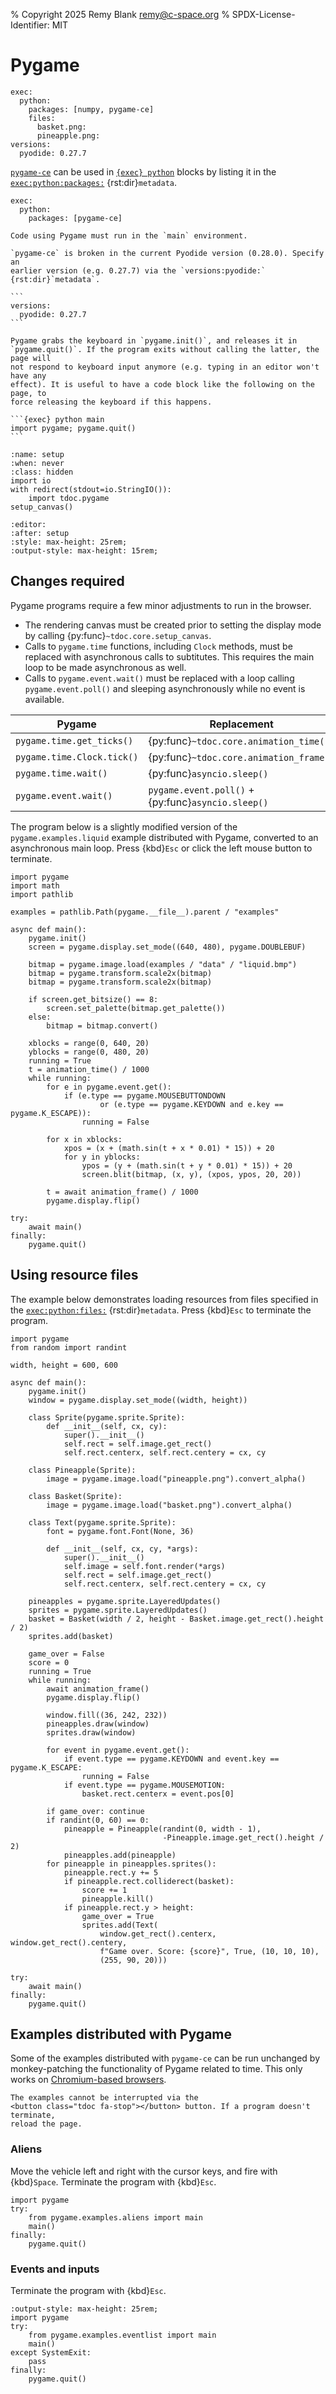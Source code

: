 % Copyright 2025 Remy Blank <remy@c-space.org>
% SPDX-License-Identifier: MIT

# Pygame

```{metadata}
exec:
  python:
    packages: [numpy, pygame-ce]
    files:
      basket.png:
      pineapple.png:
versions:
  pyodide: 0.27.7
```

[`pygame-ce`](https://github.com/pygame-community/pygame-ce) can be used in
[`{exec} python`](../../reference/exec.md#python) blocks by listing it in the
[`exec:python:packages:`](../../reference/exec.md#python) {rst:dir}`metadata`.

```
exec:
  python:
    packages: [pygame-ce]
```

```{important}
Code using Pygame must run in the `main` environment.
```

````{warning}
`pygame-ce` is broken in the current Pyodide version (0.28.0). Specify an
earlier version (e.g. 0.27.7) via the `versions:pyodide:` {rst:dir}`metadata`.

```
versions:
  pyodide: 0.27.7
```
````

````{tip}
Pygame grabs the keyboard in `pygame.init()`, and releases it in
`pygame.quit()`. If the program exits without calling the latter, the page will
not respond to keyboard input anymore (e.g. typing in an editor won't have any
effect). It is useful to have a code block like the following on the page, to
force releasing the keyboard if this happens.

```{exec} python main
import pygame; pygame.quit()
```
````

```{exec} python
:name: setup
:when: never
:class: hidden
import io
with redirect(stdout=io.StringIO()):
    import tdoc.pygame
setup_canvas()
```

```{defaults} exec
:editor:
:after: setup
:style: max-height: 25rem;
:output-style: max-height: 15rem;
```

## Changes required

Pygame programs require a few minor adjustments to run in the browser.

- The rendering canvas must be created prior to setting the display mode by
  calling {py:func}`~tdoc.core.setup_canvas`.
- Calls to `pygame.time` functions, including `Clock` methods, must be replaced
  with asynchronous calls to subtitutes. This requires the main loop to be made
  asynchronous as well.
- Calls to `pygame.event.wait()` must be replaced with a loop calling
  `pygame.event.poll()` and sleeping asynchronously while no event is available.

| Pygame                     | Replacement                                        |
|----------------------------|----------------------------------------------------|
| `pygame.time.get_ticks()`  | {py:func}`~tdoc.core.animation_time()`             |
| `pygame.time.Clock.tick()` | {py:func}`~tdoc.core.animation_frame()`            |
| `pygame.time.wait()`       | {py:func}`asyncio.sleep()`                         |
| `pygame.event.wait()`      | `pygame.event.poll()` + {py:func}`asyncio.sleep()` |

The program below is a slightly modified version of the `pygame.examples.liquid`
example distributed with Pygame, converted to an asynchronous main loop. Press
{kbd}`Esc` or click the left mouse button to terminate.

```{exec} python main
import pygame
import math
import pathlib

examples = pathlib.Path(pygame.__file__).parent / "examples"

async def main():
    pygame.init()
    screen = pygame.display.set_mode((640, 480), pygame.DOUBLEBUF)

    bitmap = pygame.image.load(examples / "data" / "liquid.bmp")
    bitmap = pygame.transform.scale2x(bitmap)
    bitmap = pygame.transform.scale2x(bitmap)

    if screen.get_bitsize() == 8:
        screen.set_palette(bitmap.get_palette())
    else:
        bitmap = bitmap.convert()

    xblocks = range(0, 640, 20)
    yblocks = range(0, 480, 20)
    running = True
    t = animation_time() / 1000
    while running:
        for e in pygame.event.get():
            if (e.type == pygame.MOUSEBUTTONDOWN
                    or (e.type == pygame.KEYDOWN and e.key == pygame.K_ESCAPE)):
                running = False

        for x in xblocks:
            xpos = (x + (math.sin(t + x * 0.01) * 15)) + 20
            for y in yblocks:
                ypos = (y + (math.sin(t + y * 0.01) * 15)) + 20
                screen.blit(bitmap, (x, y), (xpos, ypos, 20, 20))

        t = await animation_frame() / 1000
        pygame.display.flip()

try:
    await main()
finally:
    pygame.quit()
```

## Using resource files

The example below demonstrates loading resources from files specified in the
[`exec:python:files:`](../../reference/exec.md#python) {rst:dir}`metadata`.
Press {kbd}`Esc` to terminate the program.

```{exec} python main
import pygame
from random import randint

width, height = 600, 600

async def main():
    pygame.init()
    window = pygame.display.set_mode((width, height))

    class Sprite(pygame.sprite.Sprite):
        def __init__(self, cx, cy):
            super().__init__()
            self.rect = self.image.get_rect()
            self.rect.centerx, self.rect.centery = cx, cy

    class Pineapple(Sprite):
        image = pygame.image.load("pineapple.png").convert_alpha()

    class Basket(Sprite):
        image = pygame.image.load("basket.png").convert_alpha()

    class Text(pygame.sprite.Sprite):
        font = pygame.font.Font(None, 36)

        def __init__(self, cx, cy, *args):
            super().__init__()
            self.image = self.font.render(*args)
            self.rect = self.image.get_rect()
            self.rect.centerx, self.rect.centery = cx, cy

    pineapples = pygame.sprite.LayeredUpdates()
    sprites = pygame.sprite.LayeredUpdates()
    basket = Basket(width / 2, height - Basket.image.get_rect().height / 2)
    sprites.add(basket)

    game_over = False
    score = 0
    running = True
    while running:
        await animation_frame()
        pygame.display.flip()

        window.fill((36, 242, 232))
        pineapples.draw(window)
        sprites.draw(window)

        for event in pygame.event.get():
            if event.type == pygame.KEYDOWN and event.key == pygame.K_ESCAPE:
                running = False
            if event.type == pygame.MOUSEMOTION:
                basket.rect.centerx = event.pos[0]

        if game_over: continue
        if randint(0, 60) == 0:
            pineapple = Pineapple(randint(0, width - 1),
                                  -Pineapple.image.get_rect().height / 2)
            pineapples.add(pineapple)
        for pineapple in pineapples.sprites():
            pineapple.rect.y += 5
            if pineapple.rect.colliderect(basket):
                score += 1
                pineapple.kill()
            if pineapple.rect.y > height:
                game_over = True
                sprites.add(Text(
                    window.get_rect().centerx, window.get_rect().centery,
                    f"Game over. Score: {score}", True, (10, 10, 10),
                    (255, 90, 20)))

try:
    await main()
finally:
    pygame.quit()
```

## Examples distributed with Pygame

Some of the examples distributed with `pygame-ce` can be run unchanged by
monkey-patching the functionality of Pygame related to time. This only works on
[Chromium-based browsers](#run-sync).

```{note}
The examples cannot be interrupted via the
<button class="tdoc fa-stop"></button> button. If a program doesn't terminate,
reload the page.
```

### Aliens

Move the vehicle left and right with the cursor keys, and fire with
{kbd}`Space`. Terminate the program with {kbd}`Esc`.

```{exec} python main
import pygame
try:
    from pygame.examples.aliens import main
    main()
finally:
    pygame.quit()
```

### Events and inputs

Terminate the program with {kbd}`Esc`.

```{exec} python main
:output-style: max-height: 25rem;
import pygame
try:
    from pygame.examples.eventlist import main
    main()
except SystemExit:
    pass
finally:
    pygame.quit()
```
